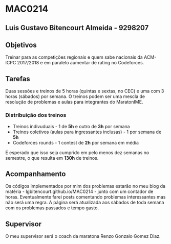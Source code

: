 # **MAC0214**
## **Luis Gustavo Bitencourt Almeida** - 9298207

## Objetivos
Treinar para as competições regionais e quem sabe nacionais da ACM-ICPC 2017/2018 e em paralelo aumentar de rating no Codeforces.

## Tarefas
Duas sessões e treinos de 5 horas (quintas e sextas, no CEC) e uma com 3 horas (sábados) por semana. O treinos podem ser uma mescla de resolução de problemas e aulas para integrantes do MaratonIME.

### Distribuição dos treinos
* Treinos indivuduais - 1 de **5h** e outro de **3h** por semana
* Treinos coletivos (aulas para ingressantes inclusas) - 1 por semana de **5h**
* Codeforces rounds - 1 contest de **2h** por semana em média

É esperado que isso seja cumprido em pelo menos dez semanas no semestre, o que resulta em **130h** de treinos.

## Acompanhamento
Os códigos implementados por mim dos problemas estarão no meu blog da matéria - lgbitencourt.github.io/MAC0214 - junto com um contador de horas. Eventualmente farei posts comentando problemas interessantes mas não será uma regra. A página será atualizada aos sábados de toda semana com os problemas passados e tempo gasto.

## Supervisor
O meu supervisor será o coach da maratona Renzo Gonzalo Gomez Diaz.
